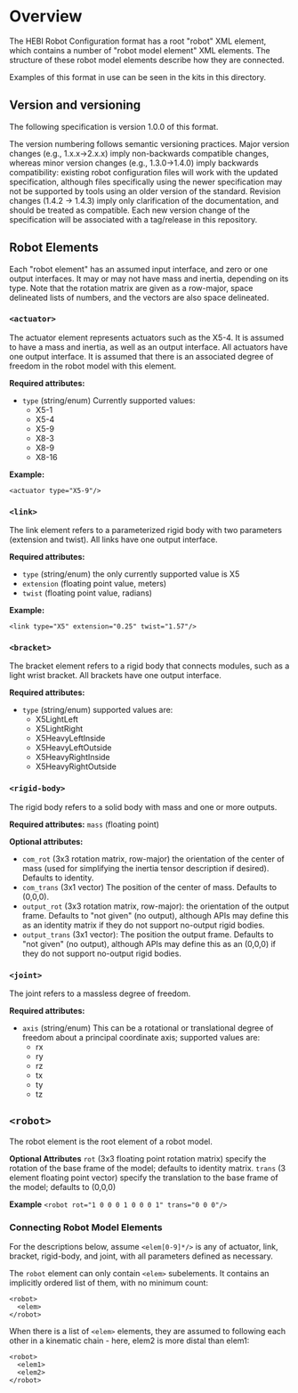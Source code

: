 # Overview

The HEBI Robot Configuration format has a root "robot" XML element, which contains a number of "robot model element" XML elements.  The structure of these robot model elements describe how they are connected.

Examples of this format in use can be seen in the kits in this directory.

## Version and versioning

The following specification is version 1.0.0 of this format.

The version numbering follows semantic versioning practices. Major version changes (e.g., 1.x.x->2.x.x) imply non-backwards compatible changes, whereas minor version changes (e.g., 1.3.0->1.4.0) imply backwards compatibility: existing robot configuration files will work with the updated specification, although files specifically using the newer specification may not be supported by tools using an older version of the standard.  Revision changes (1.4.2 -> 1.4.3) imply only clarification of the documentation, and should be treated as compatible.  Each new version change of the specification will be associated with a tag/release in this repository.

## Robot Elements

Each "robot element" has an assumed input interface, and zero or one output interfaces. It may or may not have mass and inertia, depending on its type.  Note that the rotation matrix are given as a row-major, space delineated lists of numbers, and the vectors are also space delineated.

### `<actuator>`

The actuator element represents actuators such as the X5-4.  It is assumed to have a mass and inertia, as well as an output interface.  All actuators have one output interface.  It is assumed that there is an associated degree of freedom in the robot model with this element.

**Required attributes:**
- `type` (string/enum) Currently supported values:
  - X5-1
  - X5-4
  - X5-9
  - X8-3
  - X8-9
  - X8-16

**Example:**

`<actuator type="X5-9"/>`

### `<link>`

The link element refers to a parameterized rigid body with two parameters (extension and twist).  All links have one output interface.

**Required attributes:**
- `type` (string/enum) the only currently supported value is X5
- `extension` (floating point value, meters)
- `twist` (floating point value, radians)

**Example:**

`<link type="X5" extension="0.25" twist="1.57"/>`

### `<bracket>`

The bracket element refers to a rigid body that connects modules, such as a light wrist bracket.  All brackets have one output interface.

**Required attributes:**
- `type` (string/enum) supported values are:
  - X5LightLeft
  - X5LightRight
  - X5HeavyLeftInside
  - X5HeavyLeftOutside
  - X5HeavyRightInside
  - X5HeavyRightOutside

### `<rigid-body>`

The rigid body refers to a solid body with mass and one or more outputs.

**Required attributes:**
`mass` (floating point)

**Optional attributes:**
- `com_rot` (3x3 rotation matrix, row-major) the orientation of the center of mass (used for simplifying the inertia tensor description if desired).  Defaults to identity.
- `com_trans` (3x1 vector) The position of the center of mass.  Defaults to (0,0,0).
- `output_rot` (3x3 rotation matrix, row-major): the orientation of the output frame. Defaults to "not given" (no output), although APIs may define this as an identity matrix if they do not support no-output rigid bodies.
- `output_trans` (3x1 vector): The position the output frame.  Defaults to "not given" (no output), although APIs may define this as an (0,0,0) if they do not support no-output rigid bodies.

### `<joint>`

The joint refers to a massless degree of freedom.

**Required attributes:**
- `axis` (string/enum) This can be a rotational or translational degree of freedom about a principal coordinate axis; supported values are:
  - rx
  - ry
  - rz
  - tx
  - ty
  - tz

## `<robot>` 

The robot element is the root element of a robot model.

**Optional Attributes**
`rot` (3x3 floating point rotation matrix) specify the rotation of the base frame of the model; defaults to identity matrix.
`trans` (3 element floating point vector) specify the translation to the base frame of the model; defaults to (0,0,0)

**Example**
`<robot rot="1 0 0 0 1 0 0 0 1" trans="0 0 0"/>`

### Connecting Robot Model Elements

For the descriptions below, assume `<elem[0-9]*/>` is any of actuator, link, bracket, rigid-body, and joint, with all parameters defined as necessary.

The `robot` element can only contain `<elem>` subelements.  It contains an implicitly ordered list of them, with no minimum count:

```
<robot>
  <elem>
</robot>
```

When there is a list of `<elem>` elements, they are assumed to following each other in a kinematic chain - here, elem2 is more distal than elem1:

```
<robot>
  <elem1>
  <elem2>
</robot>
```
